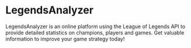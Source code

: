 # LegendsAnalyzer
LegendsAnalyzer is an online platform using the League of Legends API to provide detailed statistics on champions, players and games. Get valuable information to improve your game strategy today!
